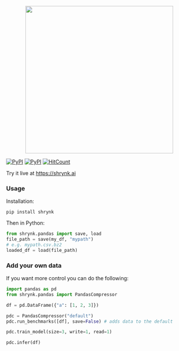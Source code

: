 <p align="center">
  <img src="./Shrynk.png" width="400rem"/>
</p>

[![PyPI](https://img.shields.io/pypi/pyversions/shrynk.svg?style=flat-square&logo=python)](https://pypi.python.org/pypi/shrynk/)
[![PyPI](https://img.shields.io/pypi/v/shrynk.svg?style=flat-square&logo=pypi)](https://pypi.python.org/pypi/shrynk/)
[![HitCount](http://hits.dwyl.io/kootenpv/shrynk.svg)](http://hits.dwyl.io/kootenpv/shrynk)

Try it live at https://shrynk.ai

### Usage

Installation:

    pip install shrynk

Then in Python:

```python
from shrynk.pandas import save, load
file_path = save(my_df, "mypath")
# e.g. mypath.csv.bz2
loaded_df = load(file_path)
```

### Add your own data

If you want more control you can do the following:

```python
import pandas as pd
from shrynk.pandas import PandasCompressor

df = pd.DataFrame({"a": [1, 2, 3]})

pdc = PandasCompressor("default")
pdc.run_benchmarks([df], save=False) # adds data to the default

pdc.train_model(size=3, write=1, read=1)

pdc.infer(df)
```
